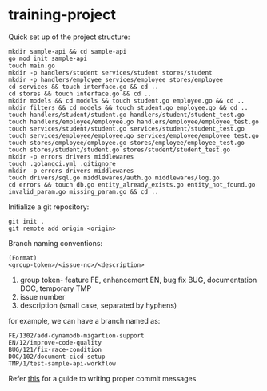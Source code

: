 # training-project

Quick set up of the project structure:
```
mkdir sample-api && cd sample-api 
go mod init sample-api
touch main.go
mkdir -p handlers/student services/student stores/student
mkdir -p handlers/employee services/employee stores/employee
cd services && touch interface.go && cd ..
cd stores && touch interface.go && cd ..
mkdir models && cd models && touch student.go employee.go && cd ..
mkdir filters && cd models && touch student.go employee.go && cd ..
touch handlers/student/student.go handlers/student/student_test.go
touch handlers/employee/employee.go handlers/employee/employee_test.go
touch services/student/student.go services/student/student_test.go
touch services/employee/employee.go services/employee/employee_test.go
touch stores/employee/employee.go stores/employee/employee_test.go    
touch stores/student/student.go stores/student/student_test.go
mkdir -p errors drivers middlewares
touch .golangci.yml .gitignore
mkdir -p errors drivers middlewares
touch drivers/sql.go middlewares/auth.go middlewares/log.go
cd errors && touch db.go entity_already_exists.go entity_not_found.go invalid_param.go missing_param.go && cd ..
```

Initialize a git repository:
```
git init .
git remote add origin <origin>
```
Branch naming conventions:
```
(Format)
<group-token>/<issue-no>/<description>
```
1. group token- feature FE, enhancement EN, bug fix BUG, documentation DOC, temporary TMP
2. issue number
3. description (small case, separated by hyphens)

for example, we can have a branch named as:
```
FE/1302/add-dynamodb-migartion-support
EN/12/improve-code-quality
BUG/121/fix-race-condition
DOC/102/document-cicd-setup
TMP/1/test-sample-api-workflow
```

Refer [this](https://cbea.ms/git-commit/) for a guide to writing proper commit messages